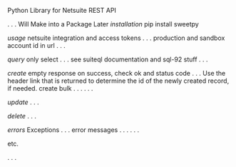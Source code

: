 
Python Library for Netsuite REST API

. . .
Will Make into a Package Later
_installation_
pip install sweetpy


_usage_
netsuite integration and access tokens . . .
production and sandbox account id in url . . .


_query_
only select . . .
see suiteql documentation and sql-92 stuff . . .


_create_
empty response on success, check ok and status code . . .
Use the header link that is returned to determine the id of the newly created record, if needed.
create bulk . . .
. . .


_update_
. . .


_delete_
. . .


_errors_
Exceptions . . .
error messages . . .
. . .


etc.


. . .